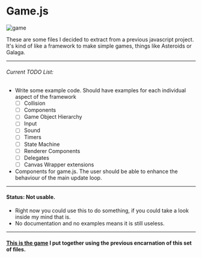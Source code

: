 # Game.js

![game][game]

These are some files I decided to extract from a previous javascript project. It's kind of like a framework to make simple games, things like Asteroids or Galaga.

-----------------------------------

###### Current TODO List:

- Write some example code. Should have examples for each individual aspect of the framework
  - [ ] Collision
  - [ ] Components
  - [ ] Game Object Hierarchy
  - [ ] Input
  - [ ] Sound
  - [ ] Timers
  - [ ] State Machine
  - [ ] Renderer Components
  - [ ] Delegates
  - [ ] Canvas Wrapper extensions

- Components for game.js. The user should be able to enhance the behaviour of the main update loop.

-----------------------------------

#### Status: Not usable.

* Right now you could use this to do something, if you could take a look inside my mind that is. 
* No documentation and no examples means it is still useless.

-----------------------------------

#### [This is the game][tirador] I put together using the previous encarnation of this set of files.

[game]: http://f.cl.ly/items/3N420I093v3b03051W39/game.png
[tirador]: http://www.treintipollo.com/tirador/index.html
